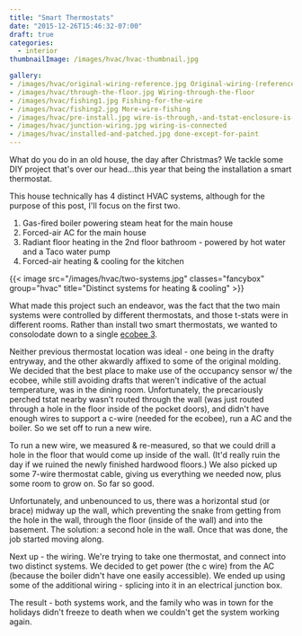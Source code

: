 ```yaml
---
title: "Smart Thermostats"
date: "2015-12-26T15:46:32-07:00"
draft: true
categories:
  - interior
thumbnailImage: /images/hvac/hvac-thumbnail.jpg

gallery:
- /images/hvac/original-wiring-reference.jpg Original-wiring-(reference)
- /images/hvac/through-the-floor.jpg Wiring-through-the-floor
- /images/hvac/fishing1.jpg Fishing-for-the-wire
- /images/hvac/fishing2.jpg More-wire-fishing
- /images/hvac/pre-install.jpg wire-is-through,-and-tstat-enclosure-is-installed
- /images/hvac/junction-wiring.jpg wiring-is-connected
- /images/hvac/installed-and-patched.jpg done-except-for-paint
---
```


What do you do in an old house, the day after Christmas?  We tackle some DIY project that's over our head...this year that being the installation a smart thermostat.

This house technically has 4 distinct HVAC systems, although for the purpose of this post, I'll focus on the first two.

1. Gas-fired boiler powering steam heat for the main house
1. Forced-air AC for the main house
1. Radiant floor heating in the 2nd floor bathroom - powered by hot water and a Taco water pump
1. Forced-air heating & cooling for the kitchen

{{< image src="/images/hvac/two-systems.jpg" classes="fancybox" group="hvac" title="Distinct systems for heating & cooling" >}}

What made this project such an endeavor, was the fact that the two main systems were controlled by different thermostats, and those t-stats were in different rooms.  Rather than install two smart thermostats, we wanted to consolodate down to a single [ecobee 3](https://ecobee.com).

Neither previous thermostat location was ideal - one being in the drafty entryway, and the other akwardly affixed to some of the original molding.  We decided that the best place to make use of the occupancy sensor w/ the ecobee, while still avoiding drafts that weren't indicative of the actual temperature, was in the dining room.  Unfortunately, the precariously perched tstat nearby wasn't routed through the wall (was just routed through a hole in the floor inside of the pocket doors), and didn't have enough wires to support a c-wire (needed for the ecobee), run a AC and the boiler.  So we set off to run a new wire.

To run a new wire, we measured & re-measured, so that we could drill a hole in the floor that would come up inside of the wall.  (It'd really ruin the day if we ruined the newly finished hardwood floors.)  We also picked up some 7-wire thermostat cable, giving us everything we needed now, plus some room to grow on.  So far so good.

Unfortunately, and unbenounced to us, there was a horizontal stud (or brace) midway up the wall, which preventing the snake from getting from the hole in the wall, through the floor (inside of the wall) and into the basement.  The solution: a second hole in the wall.  Once that was done, the job started moving along.

Next up - the wiring.  We're trying to take one thermostat, and connect into two distinct systems.  We decided to get power (the c wire) from the AC (because the boiler didn't have one easily accessible).  We ended up using some of the additional wiring - splicing into it in an electrical junction box.

The result - both systems work, and the family who was in town for the holidays didn't freeze to death when we couldn't get the system working again.